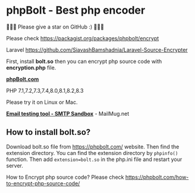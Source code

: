 # phpBolt - Best php encoder  

🌟🌟🌟 Please give a star on GitHub :)  🌟🌟🌟

Please check https://packagist.org/packages/phpbolt/encrypt

Laravel https://github.com/SiavashBamshadnia/Laravel-Source-Encrypter

First, install **bolt.so** then you can encrypt php source code with **encryption.php** file. 

**[phpBolt.com](https://phpBolt.com)**

PHP 7.1,7.2,7.3,7.4,8.0,8.1,8.2,8.3

Please try it on Linux or Mac.

**[Email testing tool - SMTP Sandbox](https://MailMug.net)** - MailMug.net

## How to install bolt.so?
Download bolt.so file from https://phpbolt.com/ website. Then find the extension directory. 
You can find the extension directory by `phpinfo()` function. 
Then add `extension=bolt.so` in the php.ini file and restart your server. 

How to Encrypt php source code?
Please check https://phpbolt.com/how-to-encrypt-php-source-code/
